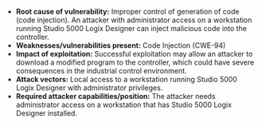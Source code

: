 - **Root cause of vulnerability:** Improper control of generation of code (code injection). An attacker with administrator access on a workstation running Studio 5000 Logix Designer can inject malicious code into the controller.
- **Weaknesses/vulnerabilities present:** Code Injection (CWE-94)
- **Impact of exploitation:** Successful exploitation may allow an attacker to download a modified program to the controller, which could have severe consequences in the industrial control environment.
- **Attack vectors:** Local access to a workstation running Studio 5000 Logix Designer with administrator privileges.
- **Required attacker capabilities/position:** The attacker needs administrator access on a workstation that has Studio 5000 Logix Designer installed.
